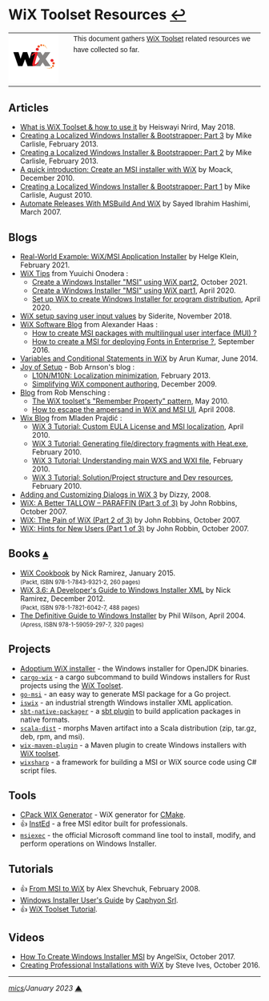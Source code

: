 # <span id="top">WiX Toolset Resources</span> <span style="size:30%;"><a href="README.md">↩</a></span>

<table style="font-family:Helvetica,Arial;font-size:14px;line-height:1.6;">
  <tr>
  <td style="border:0;padding:0 10px 0 0;min-width:120px;"><a href="https://wixtoolset.org/" rel="external"><img src="./images/wixtoolset.png" width="100" alt="WiX Toolset"/></a></td>
  <td style="border:0;padding:0;vertical-align:text-top;">This document gathers <a href="https://wixtoolset.org/" rel="external">WiX Toolset</a> related resources we have collected so far.
  </td>
  </tr>
</table>

## <span id="articles">Articles</span>

- [What is WiX Toolset & how to use it][article_nrird] by Heiswayi Nrird, May 2018.
- [Creating a Localized Windows Installer & Bootstrapper: Part 3][article_carlisle3] by Mike Carlisle, February 2013.
- [Creating a Localized Windows Installer & Bootstrapper: Part 2][article_carlisle2] by Mike Carlisle, February 2013.
- [A quick introduction: Create an MSI installer with WiX][article_moack] by Moack, December 2010.
- [Creating a Localized Windows Installer & Bootstrapper: Part 1][article_carlisle1] by Mike Carlisle, August 2010.
- [Automate Releases With MSBuild And WiX][article_hashimi] by Sayed Ibrahim Hashimi, March 2007.

## <span id="blogs">Blogs</span>

- [Real-World Example: WiX/MSI Application Installer][blog_klein] by Helge Klein, February 2021.
- [WiX Tips](https://sorceryforce.net/en/tips/wix) from Yuuichi Onodera :
  - [Create a Windows Installer "MSI" using WiX part2](https://sorceryforce.net/en/tips/wix-installer-create2), October 2021.
  - [Create a Windows Installer "MSI" using WiX part1](https://sorceryforce.net/en/tips/wix-installer-create1), April 2020.
  - [Set up WiX to create Windows Installer for program distribution](https://sorceryforce.net/en/tips/wix-setup), April 2020.
- [WiX setup saving user input values](https://siderite.dev/blog/wix-setup-windows-installer-saving-user.html/) by Siderite, November 2018.
- [WiX Software Blog](https://www.hass.de/category/software/wix) from Alexander Haas :
  - [How to create MSI packages with multilingual user interface (MUI) ?](https://www.hass.de/content/how-create-msi-packages-multilingual-user-interface-mui)
  - [How to create a MSI for deploying Fonts in Enterprise ?](https://www.hass.de/content/how-create-msi-deploying-fonts-enterprise), September 2016.
- [Variables and Conditional Statements in WiX][blog_kumar] by Arun Kumar, June 2014.
- [Joy of Setup](https://www.joyofsetup.com/) - Bob Arnson's blog :
  - [L10N/M10N: Localization minimization][blog_arnson_2013], February 2013.
  - [Simplifying WiX component authoring][blog_arnson_2009], December 2009.
- [Blog](https://robmensching.com/blog/) from Rob Mensching :
  - [The WiX toolset's "Remember Property" pattern][blog_mensching_2010], May 2010.
  - [How to escape the ampersand in WiX and MSI UI][blog_mensching_2008], April 2008.
- [Wix Blog](https://weblogs.sqlteam.com/mladenp/tags/wix-windows-installer-xml-toolset/) from Mladen Prajdić :
  - [WiX 3 Tutorial: Custom EULA License and MSI localization](https://weblogs.sqlteam.com/mladenp/2010/04/15/wix-3-tutorial-custom-eula-license-and-msi-localization/), April 2010.
  - [WiX 3 Tutorial: Generating file/directory fragments with Heat.exe](https://weblogs.sqlteam.com/mladenp/2010/02/23/wix-3-tutorial-generating-filedirectory-fragments-with-heat.exe/), February 2010.
  - [WiX 3 Tutorial: Understanding main WXS and WXI file](https://weblogs.sqlteam.com/mladenp/2010/02/17/wix-3-tutorial-understanding-main-wxs-and-wxi-file/), February 2010.
  - [WiX 3 Tutorial: Solution/Project structure and Dev resources](https://weblogs.sqlteam.com/mladenp/2010/02/11/wix-3-tutorial-solutionproject-structure-and-dev-resources/), February 2010.
- [Adding and Customizing Dialogs in WiX 3][blog_dizzy] by Dizzy, 2008.
- [WiX: A Better TALLOW – PARAFFIN (Part 3 of 3)][blog_robbin3] by John Robbins, October 2007.
- [WiX: The Pain of WiX (Part 2 of 3)][blog_robbin2] by John Robbins, October 2007.
- [WiX: Hints for New Users (Part 1 of 3)][blog_robbin1] by John Robbin, October 2007.

## <span id="books">Books</span> [**&#x25B4;**](#top)

- [WiX Cookbook][book_ramirez2] by Nick Ramirez, January 2015.<br/><span style="font-size:80%;">(Packt, ISBN 978-1-7843-9321-2, 260 pages)</span>
- [WiX 3.6: A Developer's Guide to Windows Installer XML][book_ramirez1] by Nick Ramirez, December 2012.<br/><span style="font-size:80%;">(Packt, ISBN 978-1-7821-6042-7, 488 pages)</span>
- [The Definitive Guide to Windows Installer][book_wilson] by Phil Wilson, April 2004.<br/><span style="font-size:80%;">(Apress, ISBN 978-1-59059-297-7, 320 pages)</span>

<!--
## <span id="community">Community</span>

- [The wix-users Archives](http://lists.wixtoolset.org/pipermail/wix-users-wixtoolset.org/) - the mailing list for questions/discussion about the [WiX Toolset][wix_toolset].
-->

## <span id="projects">Projects</span>

- [Adoptium WiX installer](https://github.com/adoptium/installer/tree/master/wix) - the Windows installer for OpenJDK binaries.
- [`cargo-wix`][cargo_wix] - a cargo subcommand to build Windows installers for Rust projects using the [WiX Toolset][wix_toolset].
- [`go-msi`][go_msi] - an easy way to generate MSI package for a Go project.
- [`iswix`](https://github.com/iswix-llc/iswix) - an industrial strength Windows installer XML application.
- [`sbt-native-packager`](https://github.com/sbt/sbt-native-packager) - a [sbt plugin][sbt_plugin] to build application packages in native formats.
- [`scala-dist`](https://github.com/scala/scala-dist) - morphs Maven artifact into a Scala distribution (zip, tar.gz, deb, rpm, and msi).
- [`wix-maven-plugin`](https://wix-maven.github.io/wix-maven-plugin/) - a Maven plugin to create Windows installers with [WiX toolset][wix_toolset].
- [`wixsharp`](https://github.com/oleg-shilo/wixsharp) - a framework for building a MSI or WiX source code using C# script files.

## <span id="tools">Tools</span>

- [CPack WIX Generator](https://cmake.org/cmake/help/v3.22/cpack_gen/wix.html) - WiX generator for [CMake](https://cmake.org/).
- &#128077; [InstEd](http://www.instedit.com/) - a free MSI editor built for professionals.
- [`msiexec`](https://docs.microsoft.com/en-us/windows-server/administration/windows-commands/msiexec) - the official Microsoft command line tool to install, modify, and perform operations on Windows Installer.

## <span id="tutorials">Tutorials</span>

- &#128077; [From MSI to WiX][tutorial_shevchuck] by Alex Shevchuk, February 2008.
- [Windows Installer User's Guide](https://www.advancedinstaller.com/user-guide/windows-installer.html) by [Caphyon Srl](https://www.caphyon.com/).
- &#128077; [WiX Toolset Tutorial](https://www.firegiant.com/wix/tutorial/).

## <span id="videos">Videos</span>

- [How To Create Windows Installer MSI][video_angelsix] by AngelSix, October 2017.
- [Creating Professional Installations with WiX][video_ives] by  Steve Ives, October 2016.

<!--
## <span id="footnotes">Footnotes</span>

<a name="footnote_01">[1]</a> ***Installation settings*** [↩](#anchor_01)

<pre style="margin:0 0 1em 20px; font-size:80%;">
<b>&gt; type %USERPROFILE%\.rustup\settings.toml</b>
default_host_triple = "x86_64-pc-windows-msvc"
default_toolchain = "stable"
profile = "default"
version = "12"

[overrides]
</pre>
-->

***

*[mics](https://lampwww.epfl.ch/~michelou/)/January 2023* [**&#9650;**](#top)
<span id="bottom">&nbsp;</span>

<!-- link refs -->

[article_carlisle1]: https://www.codeproject.com/Articles/103746/Creating-a-Localized-Windows-Installer-Bootstrappe
[article_carlisle2]: https://www.codeproject.com/Articles/103747/Creating-a-Localized-Windows-Installer-Bootstrap-2
[article_carlisle3]: https://www.codeproject.com/Articles/103749/Creating-a-Localized-Windows-Installer-Bootstrap-3
[article_hashimi]: https://docs.microsoft.com/en-us/archive/msdn-magazine/2007/march/automate-releases-with-msbuild-and-windows-installer-xml
[article_moack]: https://www.codeproject.com/Tips/105638/A-quick-introduction-Create-an-MSI-installer-with
[article_nrird]: https://heiswayi.nrird.com/get-started-with-wix-toolset
[blog_arnson_2009]: https://www.joyofsetup.com/2009/12/31/simplifying-wix-component-authoring/
[blog_arnson_2013]: https://www.joyofsetup.com/2013/02/06/l10nm10n-localization-minimization/
[blog_dizzy]: http://www.dizzymonkeydesign.com/blog/misc/adding-and-customizing-dlgs-in-wix-3/
[blog_klein]: https://helgeklein.com/blog/real-world-example-wix-msi-application-installer/
[blog_kumar]: https://arunpp.wordpress.com/2014/06/13/variables-conditional-statements-in-wix/
[blog_mensching_2008]: https://robmensching.com/blog/posts/2008/4/21/how-to-escape-the-ampersand-in-wix-and-msi-ui/
[blog_mensching_2010]: https://robmensching.com/blog/posts/2010/5/2/the-wix-toolsets-remember-property-pattern/
[blog_robbin1]: https://www.wintellect.com/wix-hints-for-new-users-part-1-of-3/
[blog_robbin2]: https://www.wintellect.com/wix-the-pain-of-wix-part-2-of-3/
[blog_robbin3]: https://www.wintellect.com/wix-a-better-tallow-paraffin-part-3-of-3/
[book_ramirez1]: https://www.packtpub.com/product/wix-3-6-a-developer-s-guide-to-windows-installer-xml/9781782160427
[book_ramirez2]: https://www.packtpub.com/product/wix-cookbook/9781784393212
[book_wilson]: https://link.springer.com/book/10.1007/978-1-4302-0676-7
[cargo_wix]: https://github.com/volks73/cargo-wix
[go_msi]: https://github.com/mh-cbon/go-msi
[sbt_plugin]: https://www.scala-sbt.org/1.x/docs/Plugins.html
[tutorial_shevchuck]: https://docs.microsoft.com/en-us/archive/blogs/alexshev/from-msi-to-wix
[video_angelsix]: https://youtu.be/6Yf-eDsRrnM
[video_ives]: https://youtu.be/usOh3NQO9Ms
[wix_toolset]: https://wixtoolset.org/
